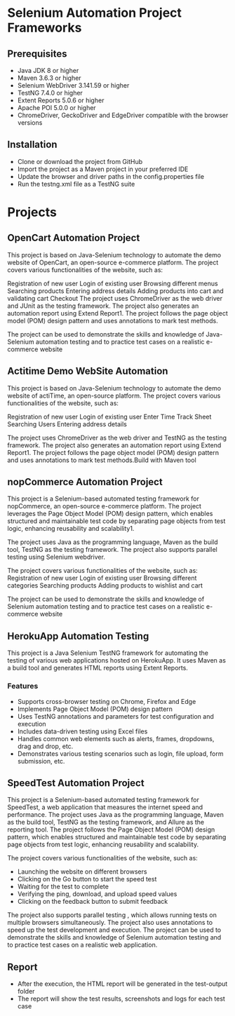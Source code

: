 # Selenium Automation Project Frameworks
## Prerequisites

- Java JDK 8 or higher
- Maven 3.6.3 or higher
- Selenium WebDriver 3.141.59 or higher
- TestNG 7.4.0 or higher
- Extent Reports 5.0.6 or higher
- Apache POI 5.0.0 or higher
- ChromeDriver, GeckoDriver and EdgeDriver compatible with the browser versions

## Installation
- Clone or download the project from GitHub
- Import the project as a Maven project in your preferred IDE
- Update the browser and driver paths in the config.properties file
- Run the testng.xml file as a TestNG suite

# Projects
## OpenCart Automation Project
This project is based on Java-Selenium technology to automate the demo website of OpenCart, an open-source e-commerce platform. The project covers various functionalities of the website, such as:

Registration of new user
Login of existing user
Browsing different menus
Searching products
Entering address details
Adding products into cart and validating cart
Checkout
The project uses ChromeDriver as the web driver and JUnit as the testing framework. The project also generates an automation report using Extend Report1. The project follows the page object model (POM) design pattern and uses annotations to mark test methods.

The project can be used to demonstrate the skills and knowledge of Java-Selenium automation testing and to practice test cases on a realistic e-commerce website

## Actitime Demo WebSite Automation
This project is based on Java-Selenium technology to automate the demo website of actiTime, an open-source platform. The project covers various functionalities of the website, such as:

Registration of new user
Login of existing user
Enter Time Track Sheet
Searching Users
Entering address details

The project uses ChromeDriver as the web driver and TestNG as the testing framework. The project also generates an automation report using Extend Report1. The project follows the page object model (POM) design pattern and uses annotations to mark test methods.Build with Maven tool


## nopCommerce Automation Project

This project is a Selenium-based automated testing framework for nopCommerce, an open-source e-commerce platform. The project leverages the Page Object Model (POM) design pattern, which enables structured and maintainable test code by separating page objects from test logic, enhancing reusability and scalability1.

The project uses Java as the programming language, Maven as the build tool, TestNG as the testing framework. The project also supports parallel testing using Selenium webdriver.

The project covers various functionalities of the website, such as:
Registration of new user
Login of existing user
Browsing different categories
Searching products
Adding products to wishlist and cart

The project can be used to demonstrate the skills and knowledge of Selenium automation testing and to practice test cases on a realistic e-commerce website

## HerokuApp Automation Testing

This project is a Java Selenium TestNG framework for automating the testing of various web applications hosted on HerokuApp. It uses Maven as a build tool and generates HTML reports using Extent Reports.

### Features ###
- Supports cross-browser testing on Chrome, Firefox and Edge
- Implements Page Object Model (POM) design pattern
- Uses TestNG annotations and parameters for test configuration and execution
- Includes data-driven testing using Excel files
- Handles common web elements such as alerts, frames, dropdowns, drag and drop, etc.
- Demonstrates various testing scenarios such as login, file upload, form submission, etc.
  
## SpeedTest Automation Project

This project is a Selenium-based automated testing framework for SpeedTest, a web application that measures the internet speed and performance. The project uses Java as the programming language, Maven as the build tool, TestNG as the testing framework, and Allure as the reporting tool. The project follows the Page Object Model (POM) design pattern, which enables structured and maintainable test code by separating page objects from test logic, enhancing reusability and scalability.

The project covers various functionalities of the website, such as:

- Launching the website on different browsers
- Clicking on the Go button to start the speed test
- Waiting for the test to complete
- Verifying the ping, download, and upload speed values
- Clicking on the feedback button to submit feedback

The project also supports parallel testing , which allows running tests on multiple browsers simultaneously. The project also uses annotations to speed up the test development and execution.
The project can be used to demonstrate the skills and knowledge of Selenium automation testing and to practice test cases on a realistic web application.

## Report
- After the execution, the HTML report will be generated in the test-output folder
- The report will show the test results, screenshots and logs for each test case
